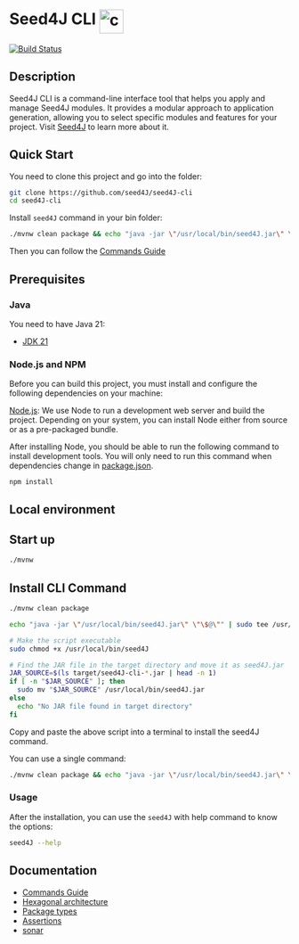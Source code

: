 # Seed4J CLI <img src="https://renanfranca.github.io/assets/icons/icon-complete-terminal.svg" alt="console icon" height="43" align="top"/>

[![Build Status][github-actions-seed4j-cli-image]][github-actions-url]

## Description

Seed4J CLI is a command-line interface tool that helps you apply and manage Seed4J modules. It provides a modular approach to application generation, allowing you to select specific modules and features for your project. Visit [Seed4J](https://github.com/seed4J/seed4J) to learn more about it.

## Quick Start

You need to clone this project and go into the folder:

```bash
git clone https://github.com/seed4J/seed4J-cli
cd seed4J-cli
```

Install `seed4J` command in your bin folder:

```bash
./mvnw clean package && echo "java -jar \"/usr/local/bin/seed4J.jar\" \"\$@\"" | sudo tee /usr/local/bin/seed4J > /dev/null && sudo chmod +x /usr/local/bin/seed4J && JAR_SOURCE=$(ls target/seed4J-cli-*.jar | head -n 1) && [ -n "$JAR_SOURCE" ] && sudo mv "$JAR_SOURCE" /usr/local/bin/seed4J.jar || echo "No JAR file found in target directory"
```

Then you can follow the [Commands Guide](documentation/Commands.md)

## Prerequisites

### Java

You need to have Java 21:

- [JDK 21](https://openjdk.java.net/projects/jdk/21/)

### Node.js and NPM

Before you can build this project, you must install and configure the following dependencies on your machine:

[Node.js](https://nodejs.org/): We use Node to run a development web server and build the project.
Depending on your system, you can install Node either from source or as a pre-packaged bundle.

After installing Node, you should be able to run the following command to install development tools.
You will only need to run this command when dependencies change in [package.json](package.json).

```
npm install
```

## Local environment

<!-- jhipster-needle-localEnvironment -->

## Start up

```bash
./mvnw
```

## Install CLI Command

```bash
./mvnw clean package

echo "java -jar \"/usr/local/bin/seed4J.jar\" \"\$@\"" | sudo tee /usr/local/bin/seed4J > /dev/null

# Make the script executable
sudo chmod +x /usr/local/bin/seed4J

# Find the JAR file in the target directory and move it as seed4J.jar
JAR_SOURCE=$(ls target/seed4J-cli-*.jar | head -n 1)
if [ -n "$JAR_SOURCE" ]; then
  sudo mv "$JAR_SOURCE" /usr/local/bin/seed4J.jar
else
  echo "No JAR file found in target directory"
fi
```

Copy and paste the above script into a terminal to install the seed4J command.

You can use a single command:

```bash
./mvnw clean package && echo "java -jar \"/usr/local/bin/seed4J.jar\" \"\$@\"" | sudo tee /usr/local/bin/seed4J > /dev/null && sudo chmod +x /usr/local/bin/seed4J && JAR_SOURCE=$(ls target/seed4J-cli-*.jar | head -n 1) && [ -n "$JAR_SOURCE" ] && sudo mv "$JAR_SOURCE" /usr/local/bin/seed4J.jar || echo "No JAR file found in target directory"
```

### Usage

After the installation, you can use the `seed4J` with help command to know the options:

```bash
seed4J --help
```

<!-- jhipster-needle-startupCommand -->

## Documentation

- [Commands Guide](documentation/Commands.md)
- [Hexagonal architecture](documentation/hexagonal-architecture.md)
- [Package types](documentation/package-types.md)
- [Assertions](documentation/assertions.md)
- [sonar](documentation/sonar.md)

<!-- jhipster-needle-documentation -->

[github-actions-seed4j-cli-image]: https://github.com/seed4j/seed4j-cli/actions/workflows/github-actions.yml/badge.svg?branch=main
[github-actions-url]: https://github.com/jhipster/seed4j-cli/actions
